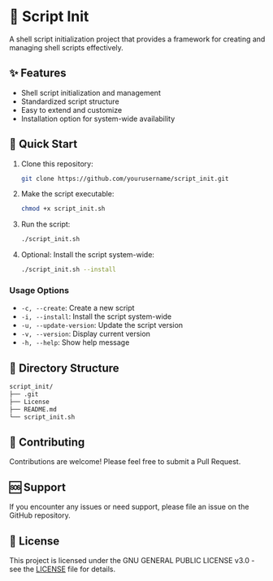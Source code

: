 # 💾 Script Init

A shell script initialization project that provides a framework for creating and managing shell scripts effectively.

## ✨ Features
- Shell script initialization and management
- Standardized script structure
- Easy to extend and customize
- Installation option for system-wide availability

## 🚀 Quick Start
1. Clone this repository:
   ```bash
   git clone https://github.com/yourusername/script_init.git
   ```

2. Make the script executable:
   ```bash
   chmod +x script_init.sh
   ```

3. Run the script:
   ```bash
   ./script_init.sh
   ```

4. Optional: Install the script system-wide:
   ```bash
   ./script_init.sh --install
   ```
### Usage Options
- `-c, --create`: Create a new script
- `-i, --install`: Install the script system-wide
- `-u, --update-version`: Update the script version
- `-v, --version`: Display current version
- `-h, --help`: Show help message

## 📝 Directory Structure
```bash
script_init/
├── .git
├── License
├── README.md
└── script_init.sh
```

## 🤝 Contributing

Contributions are welcome! Please feel free to submit a Pull Request.

## 🆘 Support

If you encounter any issues or need support, please file an issue on the GitHub repository.

## 📄 License

This project is licensed under the GNU GENERAL PUBLIC LICENSE v3.0 - see the [LICENSE](LICENSE) file for details.
